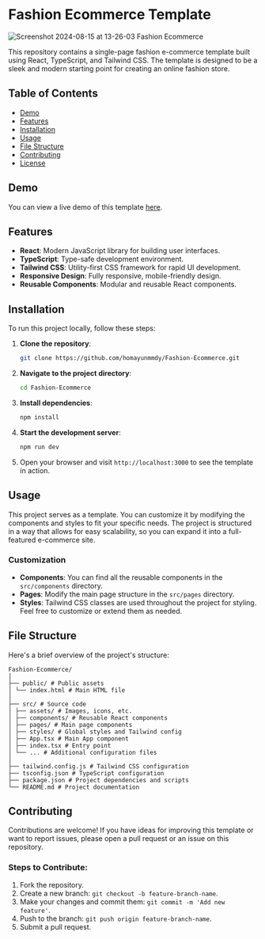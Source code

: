 # Fashion Ecommerce Template

![Screenshot 2024-08-15 at 13-26-03 Fashion Ecommerce](https://github.com/user-attachments/assets/1a38da03-9d06-4f6b-af82-72b1c951a4a7)


This repository contains a single-page fashion e-commerce template built using React, TypeScript, and Tailwind CSS. The template is designed to be a sleek and modern starting point for creating an online fashion store.

## Table of Contents

- [Demo](#demo)
- [Features](#features)
- [Installation](#installation)
- [Usage](#usage)
- [File Structure](#file-structure)
- [Contributing](#contributing)
- [License](#license)

## Demo

You can view a live demo of this template [here](#).

## Features

- **React**: Modern JavaScript library for building user interfaces.
- **TypeScript**: Type-safe development environment.
- **Tailwind CSS**: Utility-first CSS framework for rapid UI development.
- **Responsive Design**: Fully responsive, mobile-friendly design.
- **Reusable Components**: Modular and reusable React components.

## Installation

To run this project locally, follow these steps:

1. **Clone the repository**:

   ```bash
   git clone https://github.com/homayunmmdy/Fashion-Ecommerce.git
   ```

2. **Navigate to the project directory**:

   ```bash
   cd Fashion-Ecommerce
   ```

3. **Install dependencies**:

   ```bash
   npm install
   ```

4. **Start the development server**:

   ```bash
   npm run dev
   ```

5. Open your browser and visit `http://localhost:3000` to see the template in action.

## Usage

This project serves as a template. You can customize it by modifying the components and styles to fit your specific needs. The project is structured in a way that allows for easy scalability, so you can expand it into a full-featured e-commerce site.

### Customization

- **Components**: You can find all the reusable components in the `src/components` directory.
- **Pages**: Modify the main page structure in the `src/pages` directory.
- **Styles**: Tailwind CSS classes are used throughout the project for styling. Feel free to customize or extend them as needed.

## File Structure

Here's a brief overview of the project's structure:

```
Fashion-Ecommerce/
│
├── public/ # Public assets
│ └── index.html # Main HTML file
│
├── src/ # Source code
│ ├── assets/ # Images, icons, etc.
│ ├── components/ # Reusable React components
│ ├── pages/ # Main page components
│ ├── styles/ # Global styles and Tailwind config
│ ├── App.tsx # Main App component
│ ├── index.tsx # Entry point
│ └── ... # Additional configuration files
│
├── tailwind.config.js # Tailwind CSS configuration
├── tsconfig.json # TypeScript configuration
├── package.json # Project dependencies and scripts
└── README.md # Project documentation
```

## Contributing

Contributions are welcome! If you have ideas for improving this template or want to report issues, please open a pull request or an issue on this repository.

### Steps to Contribute:

1. Fork the repository.
2. Create a new branch: `git checkout -b feature-branch-name`.
3. Make your changes and commit them: `git commit -m 'Add new feature'`.
4. Push to the branch: `git push origin feature-branch-name`.
5. Submit a pull request.
